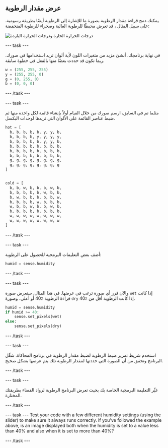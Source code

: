 ## عرض مقدار الرطوبة

يمكنك دمج قراءة مقدار الرطوبة بصورة ما للإشارة إلى الرطوبة أيضًا بطريقة رسومية. على سبيل المثال ، قد تعرض محيطًا للرطوبة العالية وصحراء للرطوبة المنخفضة:

![درجات الحرارة الحارة ودرجات الحرارة الباردة](images/wet-dry.png)

--- task ---

في نهاية برنامجك، أنشئ مزيد من متغيرات اللون لأية ألوان تريد استخدامها في صورك. ربما تكون قد حددت بعضًا منها بالفعل في خطوة سابقة.

```python
w = (255, 255, 255)
y = (255, 255, 0)
g = (0, 255, 0)
b = (0, 0, 0)
```

--- /task ---

--- task ---

مثلما تم في السابق، ارسم صورك من خلال القيام أولاً بإنشاء قائمة لكل واحدة منها ثم ضبط عناصر القائمة على الألوان التي تريدها لوحدات البكسل.

```python
hot = [
  b, b, b, b, b, y, y, b,
  b, b, b, b, y, y, y, y,
  b, b, b, b, b, y, y, b,
  b, b, b, b, b, b, b, b,
  b, b, b, b, b, b, b, b,
  b, b, b, b, b, b, b, b,
  g, g, g, g, g, g, g, g,
  g, g, g, g, g, g, g, g
]


cold = [
  b, b, w, b, b, b, w, b,
  b, b, b, b, b, w, b, b,
  b, w, b, b, b, b, b, w,
  b, b, b, b, w, b, b, b,
  w, b, b, w, b, b, w, b,
  b, b, b, b, b, b, b, b,
  w, w, w, w, w, w, w, w,
  w, w, w, w, w, w, w, w
]
```

--- /task ---

--- task ---

أضف بعض التعليمات البرمجية للحصول على الرطوبة:

```python
humid = sense.humidity
```

--- /task ---

--- task ---

والآن قرر أي صورة ترغب في عرضها. في هذا المثال، سنعرض صورة `wet` إذا كانت قراءة الرطوبة ٪40 أو أعلى، وصورة `dry` إذا كانت الرطوبة أقل من ٪40.

```python
humid = sense.humidity
if humid >= 40:
    sense.set_pixels(wet)
else:
    sense.set_pixels(dry)
```

--- /task ---

--- task ---

استخدم شريط تمرير ضبط الرطوبة لضبط مقدار الرطوبة في برنامج المحاكاة. شغِّل البرنامج وتحقق من أن الصورة التي حددتها لمقدار الرطوبة تلك يتم عرضها بشكل صحيح.

--- /task ---

--- task ---

غيِّر التعليمة البرمجية الخاصة بك بحيث تعرض البرنامج الرطوبة لرواد الفضاء بطريقتك المختارة.

--- /task ---

--- task --- Test your code with a few different humidity settings (using the slider) to make sure it always runs correctly. If you've followed the example above, is an image displayed both when the humidity is set to a value less than 40% and also when it is set to more than 40%?

--- /task ---
